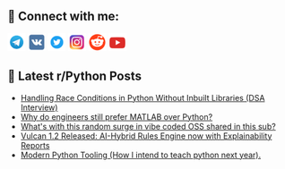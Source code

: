 ## 🔎 Connect with me:
[<img src="https://github.com/bullbesh/bullbesh/blob/main/images/Telegram.png" width="32" height="32" />](https://t.me/bullbesh)
[<img src="https://github.com/bullbesh/bullbesh/blob/main/images/VK.png" width="32" height="32" />](https://vk.com/bullbesh)
[<img src="https://github.com/bullbesh/bullbesh/blob/main/images/Twitter.png" width="32" height="32" />](https://twitter.com/bullbesh1)
[<img src="https://github.com/bullbesh/bullbesh/blob/main/images/Instagram.png" width="32" height="32" />](https://www.instagram.com/bullbesh)
[<img src="https://github.com/bullbesh/bullbesh/blob/main/images/Reddit.png" width="32" height="32" />](https://www.reddit.com/user/bullbesh)
[<img src="https://github.com/bullbesh/bullbesh/blob/main/images/YouTube.png" width="32" height="32" />](https://www.youtube.com/channel/UCtfjRs6uzgq5mfm8S06WTcg)

## 📕 Latest r/Python Posts
<!-- BLOG-POST-LIST:START -->
- [Handling Race Conditions in Python Without Inbuilt Libraries &lpar;DSA Interview&rpar;](https://www.reddit.com/r/Python/comments/1m130ur/handling_race_conditions_in_python_without/)
- [Why do engineers still prefer MATLAB over Python?](https://www.reddit.com/r/Python/comments/1m0tg55/why_do_engineers_still_prefer_matlab_over_python/)
- [What&#39;s with this random surge in vibe coded OSS shared in this sub?](https://www.reddit.com/r/Python/comments/1m0srzd/whats_with_this_random_surge_in_vibe_coded_oss/)
- [Vulcan 1.2 Released: AI-Hybrid Rules Engine now with Explainability Reports](https://www.reddit.com/r/Python/comments/1m0red6/vulcan_12_released_aihybrid_rules_engine_now_with/)
- [Modern Python Tooling &lpar;How I intend to teach python next year&rpar;.](https://www.reddit.com/r/Python/comments/1m0rdy1/modern_python_tooling_how_i_intend_to_teach/)
<!-- BLOG-POST-LIST:END -->
